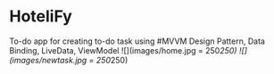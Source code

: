 # HoteliFy
To-do app for creating to-do task using #MVVM Design Pattern, Data Binding, LiveData, ViewModel
![](images/home.jpg = 250*250)
![](images/newtask.jpg = 250*250)
